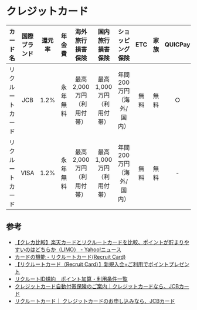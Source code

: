 # クレジットカード

|カード名|国際ブランド|還元率|年会費|海外旅行損害保険|国内旅行損害保険|ショッピング保険|ETC|家族|QUICPay|
|:-:|:-:|:-:|:-:|:-:|:-:|:-:|:-:|:-:|:-:|
|リクルートカード|JCB|1.2%|永年無料|最高2,000万円<br>（利用付帯）|最高1,000万円<br>（利用付帯）|年間200万円<br>（海外/国内）|無料|無料|○|
|リクルートカード|VISA|1.2%|永年無料|最高2,000万円<br>（利用付帯）|最高1,000万円<br>（利用付帯）|年間200万円<br>（海外/国内）|無料|無料|-|

## 参考
- [【クレカ比較】楽天カードとリクルートカードを比較、ポイントが貯まりやすいのはどちらか（LIMO） \- Yahoo\!ニュース](https://news.yahoo.co.jp/articles/da327f86865d69b07ea99aea7b06906e0577d1de?page=1)
- [カードの機能 \- リクルートカード\(Recruit Card\)](https://recruit-card.jp/basic-card/?campaignCd=lisa0006)
- [【リクルートカード（Recruit Card）】新規入会\+ご利用でポイントプレゼント](https://recruit-card.jp/lp/sl/jcb/?campaignCd=lisa0006&vos=cprcdlislstn150114011)
- [リクルートID規約　ポイント加算・利用条件一覧](https://point.recruit.co.jp/doc/terms/pointlist13.html)
- [クレジットカード自動付帯保険のご案内｜クレジットカードなら、JCBカード](https://www.jcb.co.jp/service/safe-secure/insurance/incidental-insurance/)
- [リクルートカード｜ クレジットカードのお申し込みなら、JCBカード](https://www.jcb.co.jp/ordercard/teikei/recruit_tk.html#contents__card__personal__detail__basicInfo)